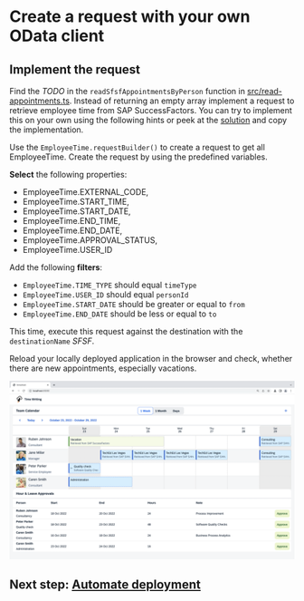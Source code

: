 # Create a request with your own OData client

## Implement the request
Find the *TODO* in the `readSfsfAppointmentsByPerson` function in [src/read-appointments.ts](../src/read-appointments.ts). Instead of returning an empty array implement a request to retrieve employee time from SAP SuccessFactors. You can try to implement this on your own using the following hints or peek at the [solution](SOLUTION.md#create-a-read-request-to-sap-s4hana) and copy the implementation.

Use the `EmployeeTime.requestBuilder()` to create a request to get all EmployeeTime. Create the request by using the predefined variables.

**Select** the following properties:
* EmployeeTime.EXTERNAL_CODE,
* EmployeeTime.START_TIME,
* EmployeeTime.START_DATE,
* EmployeeTime.END_TIME,
* EmployeeTime.END_DATE,
* EmployeeTime.APPROVAL_STATUS,
* EmployeeTime.USER_ID

Add the following **filters**:

* `EmployeeTime.TIME_TYPE` should equal `timeType`
* `EmployeeTime.USER_ID` should equal `personId`
* `EmployeeTime.START_DATE` should be greater or equal to `from`
* `EmployeeTime.END_DATE` should be less or equal to `to`

This time, execute this request against the destination with the `destinationName` *SFSF*.

Reload your locally deployed application in the browser and check, whether there are new appointments, especially vacations.

![Read SFSF](images/read-sfsf.png)

<!-- # Automate your deployment
TODO: -->

## Next step: [Automate deployment](07-automate-deployment.md)
